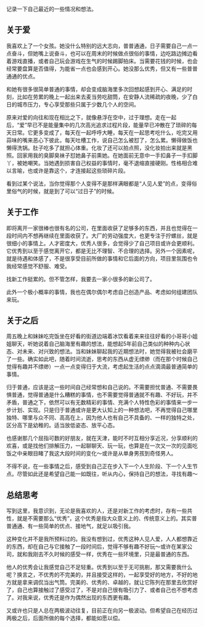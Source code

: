 记录一下自己最近的一些情况和想法。


关于爱
---

我喜欢上了一个女孩。她没什么特别的远大志向，普普通通，日子需要自己一点一点奋斗，但她嘴上说奋斗，也可以在周末的时候做点很俗的事情，边吃路边摊边看着游戏直播，或者自己玩会游戏在生气的时候踢脚拍床。当需要花钱的时候，也会经常要盘算是否值得，为能省一点也会感到开心。她没那么优秀，但又有一些普普通通的优点。

和她有很多很简单普通的事情，却会变成脑海里多次回想起感到开心、满足的时刻，比如在劳累的晚上一起出来去麦当劳吃甜筒，在安静人流稀疏的夜晚，少了白日的城市压力，专心享受那些只属于少数几个人的空间。

原来对爱的向往和现在相比之下，就像悬浮在空中，过于理想。走在一起后，“爱”早已不是能量集中的几次高光追求过程片段，能量早已冲散在了琐碎的每天日常。它更多变成了，每天在一起呼呼大睡，每天在一起思考吃什么，吃完又用蒜味的嘴来恶心下彼此，每天吐槽工作，说自己怎么被怼了，怎么累。懒得做饭也懒得洗锅。肚子吃多了就担心体重。化妆了还可以拍点照，没化妆拍出来就是黑照。回家用我的臭脚臭袜子怼她鼻子前熏她。在她面前无意中一手扣鼻子一手扣脚丫，被她嘲笑。当她遇到损害自己权益的事情时，毫不退缩直接硬刚。性格相合难以言喻，也或许是靠这个，才连接起这些琐碎片段。

看到过某个说法，当你觉得那个人变得不是那样满眼都是“人见人爱”的点，变得俗里俗气的时候，就是到了可以“过日子”的时候。



关于工作
---
即将离开一家很棒也很有名的公司，在里面收获了足够多的东西，并且也觉得在一段时间内不想再继续在里面收获了。大厂的劳动强度大，也更专注于拧螺丝，就是很细小的事情上。人才密度大，优秀人很多，会觉得少了自己项目或许会更顺利。它优秀到以至于感觉离开它，都是无比不理智、不合理的选择。另外一个因素呢，就是待遇和体感了，不是很享受目前所做的事情和它后面的方向，项目里氛围也令我经常感觉不舒服、难受。

找新工作挺累的。但不管怎样，我要去一家小很多的新公司了。

此外一个极小概率的事情，我也在偶尔偶尔考虑自己创造产品、考虑如何组建团队来玩。



关于之后
---

周五晚上和妹妹吃完饭坐在好看的街道边端着冰饮看着来来往往好看的小哥哥小姐姐聊天，听她说着自己脑海里有趣的想法，能想起5年前自己类似的种种内心状态、对未来、对兴致的想法。当和妹妹聊起我的近期想法时，她觉得我被社会磨平了一些。确实如此吧，随着时间流逝，思考的东西从虚无缥缈（而在那个时候自己觉得有趣并不缥缈）一点一点变得归于大流，考虑起生活的点点滴滴最普通简单的事情。

归于普通，应该是这一些时间自己经常想和自己说的。不需要担忧普通、不需要畏惧普通，觉得普通是什么糟糕的事情，也不需要觉得普通就不有趣、不好玩，并不矛盾，普通之下，依然可以有无数精彩的事情、充满个人特性色彩的事情来一步一步计划、实现。只是归于普通或许是更大认知上的一种想法吧，不再觉得自己哪里独特、哪里与众不同、高高在上，因为他人也有自己不具备的、一样的独特之处，区分高下是幼稚的。适当放低姿态、放平心态。

也感谢那几个屈指可数的好朋友，就在天津，能时不时互相分享近况，分享顺利的欢喜，或是找他们排解压力，一起聊聊天、玩一玩，也算是在一次又一次的见面吃饭之中亲眼目睹了我这大段时间的变化～或许是从单身男孩到奇怪男人。

不得不说，在一些事情之后，感受到自己正在步入下一个人生阶段、下一个人生节点。尽管如此还是希望自己能一如既往，听从内心，保持自己的想法，寻找有趣～

总结思考
---

写到这里，我意识到，无论是我喜欢的人，还是对新工作的考虑时，存有一些共性，就是不需要那么“优秀”，这个优秀是指大众意义上的、传统意义上的。其实普普通通、有一些简单的优点、接地气，就足以吸引我。

这种变化并不是我所预料过的。我没有想到过，优秀这种人见人爱，人人都想靠近的东西，却在自己与它接触了一段时间后，觉得不够有趣不好玩～或许在某家公司，就和我刚去不久时候的感受一样，优秀在一些环境里，只是最普通的东西。

他人的优秀会让我感觉自己不足轻重。优秀到以至于无可挑剔，那又需要我什么呢？换言之，不优秀的不完美的，并且接受这样的，一起享受好的地方，不好的地方就是拿来调侃当出气筒。完美的、优秀的、卓越的，就让它陈列在那里去欣赏好了，自己也算接触过了感受过了，不是对自己很有吸引力了、或者自己也不想考虑了。对我来说，优秀还是作为偶然出现的东西更有趣。

又或许也只是人总在两极波动往复，目前正在向另一极波动。但希望自己在经历过两极之后，后面所做的每个选择，都能如愿以偿。
